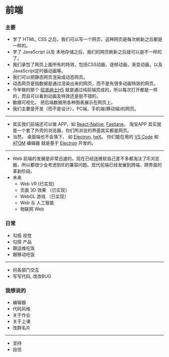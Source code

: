 # 前端

### 主要

+ 学了 HTML, CSS 之后，我们可以写一个网页，这种网页是每次刷新之后都是一样的。
+ 学了 JavaScript 以及 本地存储之后，我们的网页刷新之后就可以是不一样的了。 
+ 我们承包了网页上面所有的特效，包括CSS动画，逐帧动画，渐变动画，以及JavaScript定时器动画等。
+ 我们可以把静态网页渲染成动态网页。
+ 动态网页是指数据是通过渲染出来的网页，而不是有很多动画特效的网页。
+ 今年做的那个 [招贤纳士H5](https://wx.idsbllp.cn/joinus2017/) 就是通过纯前端完成的，所以每次打开都是一样的，而且可以看到动画及特效还是挺不错的。
+ 数据可视化， 把后端数据用各种图表展示在网页上。
+ 我们主要是开发（而不是设计），PC端，手机端(移动端)的网页。

***
+ 其实我们前端还可以做 APP，如 [React-Native](https://facebook.github.io/react-native), [Fastlane](https://fastlane.tools)。 淘宝APP 其实就是一个套了外壳的浏览器，你们所浏览的界面其实都是网页。
+ 当然， 桌面端也不会落下， 如 [Electron](https://electron.atom.io/), [heX](http://hex.youdao.com/zh-cn/index.html)。 你们能在用的 [VS Code](https://code.visualstudio.com/) 和 [ATOM](https://atom.io/) 编辑器 就是基于 [Electron](https://electron.atom.io/) 开发的。

***
+ Web 前端的发展是非常迅速的。现在已经连微软自己差不多都淘汰了IE浏览器，所以都很少会考虑到IE的兼容问题。现代前端已经发展到跨端、跨界面的革新阶段。
+ 未来
    - Web VR (已实现)
    - 页面 3D 效果 （已实现）
    - WebGL 游戏 （已实现）
    - Web 与 人工智能
    - 物联网 Web

### 日常

+ 勾搭 视觉
+ 勾搭 产品
+ 跟运维吃饭
+ 跟移动吃饭

***
+ 何各部门交互
+ 写写代码,  改改BUG


### 我想说的

+ 编辑器
+ 代码风格
+ 关于作业
+ 关于上课
+ 改群名片

***
+ 坚持
+ 自信

